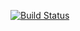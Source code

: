 [![Build Status](https://travis-ci.org/borillo/curso-jrd-reactwars.svg?branch=master)](https://travis-ci.org/borillo/curso-jrd-reactwars)